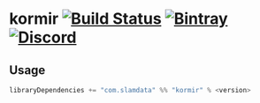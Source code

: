 # kormir [![Build Status](https://travis-ci.org/slamdata/kormir.svg?branch=master)](https://travis-ci.org/slamdata/kormir) [![Bintray](https://img.shields.io/bintray/v/slamdata-inc/maven-public/kormir.svg)](https://bintray.com/slamdata-inc/maven-public/kormir) [![Discord](https://img.shields.io/discord/373302030460125185.svg?logo=discord)](https://discord.gg/QNjwCg6)

## Usage

```sbt
libraryDependencies += "com.slamdata" %% "kormir" % <version>
```
